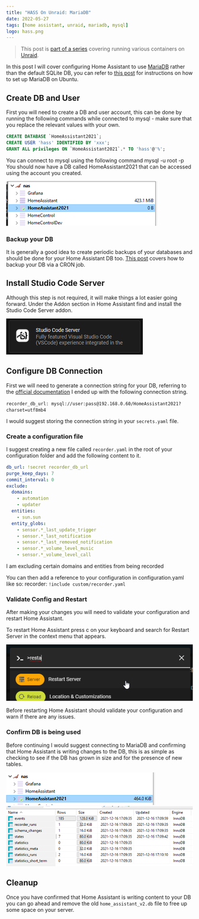 ```yaml
---
title: "HASS On Unraid: MariaDB"
date: 2022-05-27
tags: [home assistant, unraid, mariadb, mysql]
logo: hass.png
---
```


> This post is [part of a series](/series/) covering running various containers on [Unraid](https://unraid.net/).

In this post I will cover configuring Home Assistant to use [MariaDB](https://mariadb.com/) rather than the default SQLite DB, you can refer to [this post](/blog/2019/2019-06-15/post/) for instructions on how to set up MariaDB on Ubuntu.

## Create DB and User

First you will need to create a DB and user account, this can be done by running the following commands while connected to mysql - make sure that you replace the relevant values with your own.

```sql
CREATE DATABASE `HomeAssistant2021`;
CREATE USER 'hass' IDENTIFIED BY 'xxx';
GRANT ALL privileges ON `HomeAssistant2021`.* TO 'hass'@'%';
```

You can connect to mysql using the following command mysql -u root -p
You should now have a DB called HomeAssistant2021 that can be accessed using the account you created.

<img src="./010.png" alt="" />

### Backup your DB

It is generally a good idea to create periodic backups of your databases and should be done for your Home Assistant DB too. [This post](/blog/2019/2019-07-10/post/) covers how to backup your DB via a CRON job.

## Install Studio Code Server

Although this step is not required, it will make things a lot easier going forward.
Under the Addon section in Home Assistant find and install the Studio Code Server addon.

<img src="./011.png" alt="" />

## Configure DB Connection

First we will need to generate a connection string for your DB, referring to the [official documentation](https://www.home-assistant.io/integrations/recorder/) I ended up with the following connection string.

`recorder_db_url: mysql://user:pass@192.168.0.60/HomeAssistant2021?charset=utf8mb4`

I would suggest storing the connection string in your `secrets.yaml` file.

### Create a configuration file

I suggest creating a new file called `recorder.yaml` in the root of your configuration folder and add the following content to it.

```yaml
db_url: !secret recorder_db_url
purge_keep_days: 7
commit_interval: 0
exclude:
  domains:
    - automation
    - updater
  entities:
    - sun.sun
  entity_globs:
    - sensor.*_last_update_trigger
    - sensor.*_last_notification
    - sensor.*_last_removed_notification
    - sensor.*_volume_level_music
    - sensor.*_volume_level_call
```

I am excluding certain domains and entities from being recorded

You can then add a reference to your configuration in configuration.yaml like so:
recorder: `!include custom/recorder.yaml`

### Validate Config and Restart

After making your changes you will need to validate your configuration and restart Home Assistant.

To restart Home Assistant press c on your keyboard and search for Restart Server in the context menu that appears.

<img src="./012.png" alt="" />

Before restarting Home Assistant should validate your configuration and warn if there are any issues.

### Confirm DB is being used

Before continuing I would suggest connecting to MariaDB and confirming that Home Assistant is writing changes to the DB, this is as simple as checking to see if the DB has grown in size and for the presence of new tables.

<img src="./013.png" alt="" />

<img src="./014.png" alt="" />

## Cleanup

Once you have confirmed that Home Assistant is writing content to your DB you can go ahead and remove the old `home_assistant_v2.db` file to free up some space on your server.
